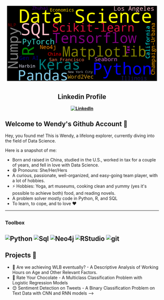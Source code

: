 ![alt text](WordCloud.png)
<div align="center">
  
## Linkedin Profile

**[![LinkedIn](https://img.shields.io/badge/linkedin-%230077B5.svg?style=for-the-badge&logo=linkedin&logoColor=white)](https://www.linkedin.com/in/wendytian2024ds/)**
<div align="left">

## Welcome to Wendy's Github Account 🌱 

Hey, you found me! This is Wendy, a lifelong explorer, currently diving into the field of Data Science. 

Here is a snapshot of me:

- Born and raised in China, studied in the U.S., worked in tax for a couple of years, and fell in love with Data Science.
- 😄 Pronouns: She/Her/Hers
- A curious, passionate, well-organized, and easy-going team player, with a lot of hobbies.
- ⚡ Hobbies: Yoga, art museums, cooking clean and yummy (yes it's possible to achieve both) food, and reading novels.
- A problem solver mostly code in Python, R, and SQL
- To learn, to cope, and to love ❤️
---
## <h3> Toolbox </h3>

![Python](https://img.shields.io/badge/-python-00008B?logo=python&logoColor=white&style=for-the-badge&labelColor=555)
![Sql](https://img.shields.io/badge/-MySQL-b1280?logo=mysql&logoColor=white&style=for-the-badge&labelColor=555)
![Neo4j](https://img.shields.io/badge/-neo4j-0069c1?logo=neo4j&logoColor=white&style=for-the-badge&labelColor=555)
![RStudio](https://img.shields.io/badge/-R-75AADB?logo=r&logoColor=white&style=for-the-badge&labelColor=555)
![git](https://img.shields.io/badge/-git-e84d31?logo=git&logoColor=white&style=for-the-badge&labelColor=555)
---
## Projects 🔭

- 💼 Are we achieving WLB eventually? - A Descriptive Analysis of Working Hours on Age and Other Relevant Factors.
- 🍫 Rate Your Chocolate - A Multiclass Classification Problem with Logistic Regression Models
- 😊 Sentiment Detection on Tweets - A Binary Classification Problem on Text Data with CNN and RNN models 
-->
